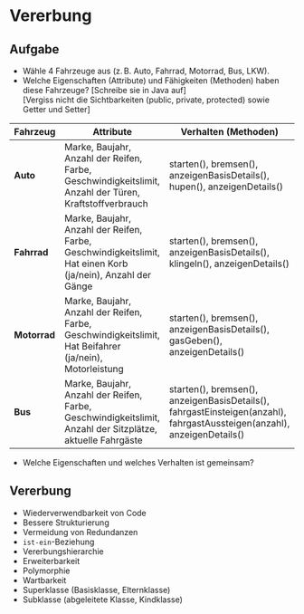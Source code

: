 # Vererbung

## Aufgabe

- Wähle 4 Fahrzeuge aus (z. B. Auto, Fahrrad, Motorrad, Bus, LKW).
- Welche Eigenschaften (Attribute) und Fähigkeiten (Methoden) haben diese Fahrzeuge? [Schreibe sie in Java auf]  
  [Vergiss nicht die Sichtbarkeiten (public, private, protected) sowie Getter und Setter]

| Fahrzeug     | Attribute                                                                                                   | Verhalten (Methoden)                                                                                                    |
| ------------ | ----------------------------------------------------------------------------------------------------------- | ----------------------------------------------------------------------------------------------------------------------- |
| **Auto**     | Marke, Baujahr, Anzahl der Reifen, Farbe, Geschwindigkeitslimit, Anzahl der Türen, Kraftstoffverbrauch      | starten(), bremsen(), anzeigenBasisDetails(), hupen(), anzeigenDetails()                                                |
| **Fahrrad**  | Marke, Baujahr, Anzahl der Reifen, Farbe, Geschwindigkeitslimit, Hat einen Korb (ja/nein), Anzahl der Gänge | starten(), bremsen(), anzeigenBasisDetails(), klingeln(), anzeigenDetails()                                             |
| **Motorrad** | Marke, Baujahr, Anzahl der Reifen, Farbe, Geschwindigkeitslimit, Hat Beifahrer (ja/nein), Motorleistung     | starten(), bremsen(), anzeigenBasisDetails(), gasGeben(), anzeigenDetails()                                             |
| **Bus**      | Marke, Baujahr, Anzahl der Reifen, Farbe, Geschwindigkeitslimit, Anzahl der Sitzplätze, aktuelle Fahrgäste  | starten(), bremsen(), anzeigenBasisDetails(), fahrgastEinsteigen(anzahl), fahrgastAussteigen(anzahl), anzeigenDetails() |

- Welche Eigenschaften und welches Verhalten ist gemeinsam?

## Vererbung

- Wiederverwendbarkeit von Code
- Bessere Strukturierung
- Vermeidung von Redundanzen
- `ist-ein`-Beziehung
- Vererbungshierarchie
- Erweiterbarkeit
- Polymorphie
- Wartbarkeit
- Superklasse (Basisklasse, Elternklasse)
- Subklasse (abgeleitete Klasse, Kindklasse)
